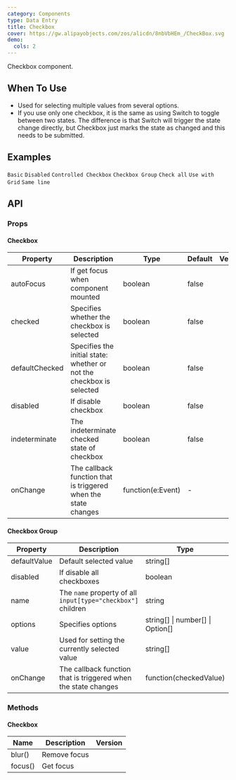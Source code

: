 ```yaml
---
category: Components
type: Data Entry
title: Checkbox
cover: https://gw.alipayobjects.com/zos/alicdn/8nbVbHEm_/CheckBox.svg
demo:
  cols: 2
---
```


Checkbox component.

## When To Use

- Used for selecting multiple values from several options.
- If you use only one checkbox, it is the same as using Switch to toggle between two states. The difference is that Switch will trigger the state change directly, but Checkbox just marks the state as changed and this needs to be submitted.

## Examples

<code src="./demo/basic.tsx">Basic</code>
<code src="./demo/disabled.tsx">Disabled</code>
<code src="./demo/controller.tsx">Controlled Checkbox</code>
<code src="./demo/group.tsx">Checkbox Group</code>
<code src="./demo/check-all.tsx">Check all</code>
<code src="./demo/layout.tsx">Use with Grid</code>
<code src="./demo/debug-line.tsx">Same line</code>

## API

### Props

#### Checkbox

| Property       | Description                                                          | Type              | Default | Version |
| -------------- | -------------------------------------------------------------------- | ----------------- | ------- | ------- |
| autoFocus      | If get focus when component mounted                                  | boolean           | false   |         |
| checked        | Specifies whether the checkbox is selected                           | boolean           | false   |         |
| defaultChecked | Specifies the initial state: whether or not the checkbox is selected | boolean           | false   |         |
| disabled       | If disable checkbox                                                  | boolean           | false   |         |
| indeterminate  | The indeterminate checked state of checkbox                          | boolean           | false   |         |
| onChange       | The callback function that is triggered when the state changes       | function(e:Event) | -       |         |

#### Checkbox Group

| Property     | Description                                                    | Type                                | Default | Version |
| ------------ | -------------------------------------------------------------- | ----------------------------------- | ------- | ------- |
| defaultValue | Default selected value                                         | string\[]                           | \[]     |         |
| disabled     | If disable all checkboxes                                      | boolean                             | false   |         |
| name         | The `name` property of all `input[type="checkbox"]` children   | string                              | -       |         |
| options      | Specifies options                                              | string\[] \| number\[] \| Option\[] | \[]     |         |
| value        | Used for setting the currently selected value                  | string\[]                           | \[]     |         |
| onChange     | The callback function that is triggered when the state changes | function(checkedValue)              | -       |         |

### Methods

#### Checkbox

| Name    | Description  | Version |
| ------- | ------------ | ------- |
| blur()  | Remove focus |         |
| focus() | Get focus    |         |
